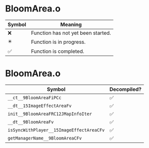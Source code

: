 # BloomArea.o
| Symbol | Meaning 
| ------------- | ------------- 
| :x: | Function has not yet been started. 
| :eight_pointed_black_star: | Function is in progress. 
| :white_check_mark: | Function is completed. 


# BloomArea.o
| Symbol | Decompiled? |
| ------------- | ------------- |
| `__ct__9BloomAreaFiPCc` | :white_check_mark: |
| `__dt__15ImageEffectAreaFv` | :white_check_mark: |
| `init__9BloomAreaFRC12JMapInfoIter` | :white_check_mark: |
| `__dt__9BloomAreaFv` | :white_check_mark: |
| `isSyncWithPlayer__15ImageEffectAreaCFv` | :white_check_mark: |
| `getManagerName__9BloomAreaCFv` | :white_check_mark: |
